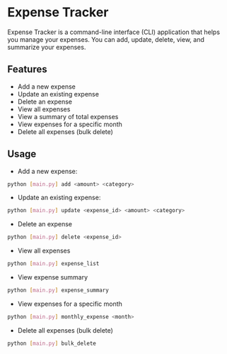 # Expense Tracker

Expense Tracker is a command-line interface (CLI) application that helps you manage your expenses. You can add, update, delete, view, and summarize your expenses.

## Features

- Add a new expense
- Update an existing expense
- Delete an expense
- View all expenses
- View a summary of total expenses
- View expenses for a specific month
- Delete all expenses (bulk delete)

## Usage

- Add a new expense:
``` sh
python [main.py] add <amount> <category>
```
- Update an existing expense:
``` sh
python [main.py] update <expense_id> <amount> <category>
```
- Delete an expense
```sh
python [main.py] delete <expense_id>
```
- View all expenses
```sh
python [main.py] expense_list
```
- View expense summary
```sh
python [main.py] expense_summary
```
- View expenses for a specific month
```sh
python [main.py] monthly_expense <month>
```
- Delete all expenses (bulk delete)
```sh
python [main.py] bulk_delete
```
